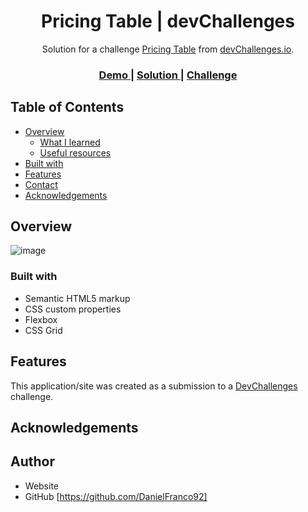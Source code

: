 <!-- Please update value in the {}  -->

<h1 align="center">Pricing Table | devChallenges</h1>

<div align="center">
   Solution for a challenge <a href="https://devchallenges.io/challenge/pricing-table-section-challenge" target="_blank">Pricing Table</a> from <a href="http://devchallenges.io" target="_blank">devChallenges.io</a>.
</div>

<div align="center">
  <h3>
    <a href="https://friendly-pastelito-daa574.netlify.app/">
      Demo
    </a>
    <span> | </span>
    <a href="https://github.com/DanielFranco92/Pricing-Table">
      Solution
    </a>
    <span> | </span>
    <a href="https://devchallenges.io/challenge/pricing-table-section-challenge">
      Challenge
    </a>
  </h3>
</div>

<!-- TABLE OF CONTENTS -->

## Table of Contents

- [Overview](#overview)
  - [What I learned](#what-i-learned)
  - [Useful resources](#useful-resources)
- [Built with](#built-with)
- [Features](#features)
- [Contact](#contact)
- [Acknowledgements](#acknowledgements)

<!-- OVERVIEW -->

## Overview

![image](https://github.com/user-attachments/assets/91ea401e-8594-4320-986b-cd3fa7bc5bb1)

<!--
Introduce your projects by taking a screenshot or a gif. Try to tell visitors a story about your project by answering:

- What have you learned/improved?
   This CSS demonstrates your knowledge of:

   Modern CSS features (variables, flexbox, grid, responsiveness).
   Organized, reusable code structure.
   Creating flexible and visually appealing designs.


### What I learned

1. CSS Variables: Defined global variables in :root for colors and fonts.
2. Resetting Styles: Used box-sizing: border-box across all elements for consistent size calculations.
3. Typography and REM Scaling
4. Responsive Design
5. Grids (CSS Grid)
6. Flexbox
7. Reusable Components
8. Visual Effects
9. Section Organization
10. Interactive Buttons

### Useful resources

<!--
- [Example resource 1](https://www.example.com) - This helped me for XYZ reason. I really liked this pattern and will use it going forward.
- [Example resource 2](https://www.example.com) - This is an amazing article which helped me finally understand XYZ. I'd recommend it to anyone still learning this concept.
-->

### Built with

<!-- This section should list any major frameworks that you built your project using. Here are a few examples.-->

- Semantic HTML5 markup
- CSS custom properties
- Flexbox
- CSS Grid

## Features

<!-- List the features of your application or follow the template. Don't share the figma file here :) -->

This application/site was created as a submission to a [DevChallenges](https://devchallenges.io/challenges-dashboard) challenge.

## Acknowledgements

<!-- This section should list any articles or add-ons/plugins that helps you to complete the project. This is optional but it will help you in the future. For exmpale -->

## Author

- Website
- GitHub [https://github.com/DanielFranco92]
